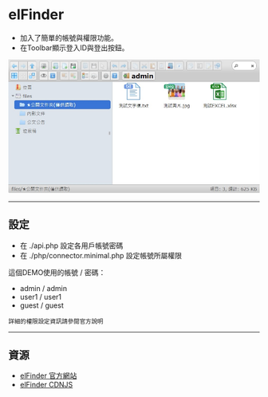 elFinder
========
 - 加入了簡單的帳號與權限功能。
 - 在Toolbar顯示登入ID與登出按鈕。

![DEMO](https://raw.githubusercontent.com/tw1720/elFinder/main/files/%E2%98%85%E5%85%AC%E9%96%8B%E6%96%87%E4%BB%B6%E5%A4%BE(%E5%83%85%E4%BE%9B%E8%AE%80%E5%8F%96)/demo.jpg)

----

設定
-------
 - 在 ./api.php 設定各用戶帳號密碼
 - 在 ./php/connector.minimal.php 設定帳號所屬權限

這個DEMO使用的帳號 / 密碼：
 - admin / admin
 - user1 / user1
 - guest / guest

`詳細的權限設定資訊請參閱官方說明`

----

資源
-------

 * [elFinder 官方網站](http://elfinder.org)
 * [elFinder CDNJS](https://cdnjs.com/libraries/elfinder)
